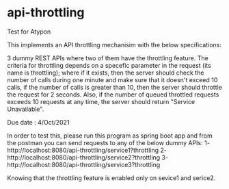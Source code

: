 # api-throttling
Test for Atypon

This implements an API throttling mechanisim with the below specifications:

3 dummy REST APIs where two of them have the throttling feature. The criteria for throttling depends on a specefic parameter in the request (its name is throttling); where if it exists, then the server should check the number of calls during one minute and make sure that it doesn't exceed 10 calls, if the number of calls is greater than 10, then the server should throttle the request for 2 seconds. Also, if the number of queued throttled requests exceeds 10 requests at any time, the server should return "Service Unavailable".

Due date : 4/Oct/2021

In order to test this, please run this program as spring boot app and from the postman you can send requests to any of the below dummy APIs:
1- http://localhost:8080/api-throttling/service1?throttling
2- http://localhost:8080/api-throttling/service2?throttling
3- http://localhost:8080/api-throttling/service3?throttling

Knowing that the throttling feature is enabled only on sevice1 and serice2.
